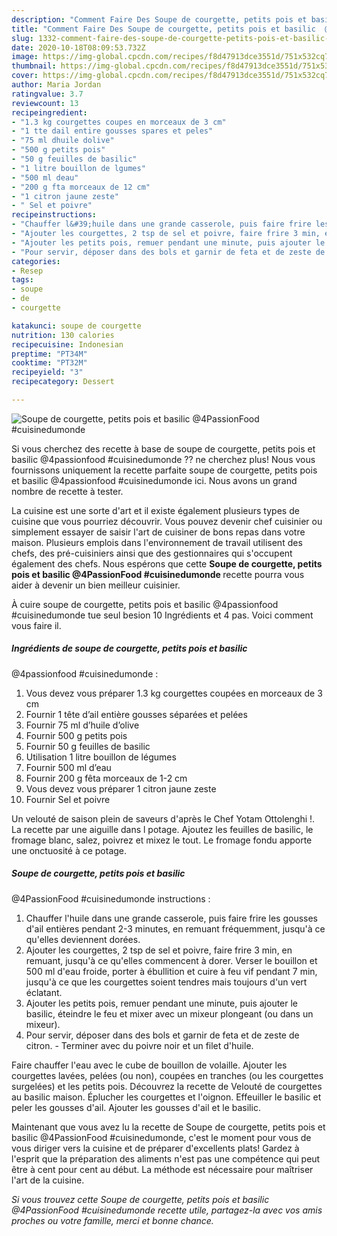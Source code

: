 ```yaml
---
description: "Comment Faire Des Soupe de courgette, petits pois et basilic  @4PassionFood #cuisinedumonde"
title: "Comment Faire Des Soupe de courgette, petits pois et basilic  @4PassionFood #cuisinedumonde"
slug: 1332-comment-faire-des-soupe-de-courgette-petits-pois-et-basilic-4passionfood-cuisinedumonde
date: 2020-10-18T08:09:53.732Z
image: https://img-global.cpcdn.com/recipes/f8d47913dce3551d/751x532cq70/soupe-de-courgette-petits-pois-et-basilic-4passionfood-cuisinedumonde-photo-principale-de-la-recette.jpg
thumbnail: https://img-global.cpcdn.com/recipes/f8d47913dce3551d/751x532cq70/soupe-de-courgette-petits-pois-et-basilic-4passionfood-cuisinedumonde-photo-principale-de-la-recette.jpg
cover: https://img-global.cpcdn.com/recipes/f8d47913dce3551d/751x532cq70/soupe-de-courgette-petits-pois-et-basilic-4passionfood-cuisinedumonde-photo-principale-de-la-recette.jpg
author: Maria Jordan
ratingvalue: 3.7
reviewcount: 13
recipeingredient:
- "1.3 kg courgettes coupes en morceaux de 3 cm"
- "1 tte dail entire gousses spares et peles"
- "75 ml dhuile dolive"
- "500 g petits pois"
- "50 g feuilles de basilic"
- "1 litre bouillon de lgumes"
- "500 ml deau"
- "200 g fta morceaux de 12 cm"
- "1 citron jaune zeste"
- " Sel et poivre"
recipeinstructions:
- "Chauffer l&#39;huile dans une grande casserole, puis faire frire les gousses d&#39;ail entières pendant 2-3 minutes, en remuant fréquemment, jusqu&#39;à ce qu&#39;elles deviennent dorées."
- "Ajouter les courgettes, 2 tsp de sel et poivre, faire frire 3 min, en remuant, jusqu&#39;à ce qu&#39;elles commencent à dorer. Verser le bouillon et 500 ml d&#39;eau froide, porter à ébullition et cuire à feu vif pendant 7 min, jusqu&#39;à ce que les courgettes soient tendres mais toujours d&#39;un vert éclatant."
- "Ajouter les petits pois, remuer pendant une minute, puis ajouter le basilic, éteindre le feu et mixer avec un mixeur plongeant (ou dans un mixeur)."
- "Pour servir, déposer dans des bols et garnir de feta et de zeste de citron.  Terminer avec du poivre noir et un filet d&#39;huile."
categories:
- Resep
tags:
- soupe
- de
- courgette

katakunci: soupe de courgette 
nutrition: 130 calories
recipecuisine: Indonesian
preptime: "PT34M"
cooktime: "PT32M"
recipeyield: "3"
recipecategory: Dessert

---
```



![Soupe de courgette, petits pois et basilic 
@4PassionFood #cuisinedumonde](https://img-global.cpcdn.com/recipes/f8d47913dce3551d/751x532cq70/soupe-de-courgette-petits-pois-et-basilic-4passionfood-cuisinedumonde-photo-principale-de-la-recette.jpg)

Si vous cherchez des recette à base de soupe de courgette, petits pois et basilic 
@4passionfood #cuisinedumonde ?? ne cherchez plus! Nous vous fournissons uniquement la recette parfaite soupe de courgette, petits pois et basilic 
@4passionfood #cuisinedumonde ici. Nous avons un grand nombre de recette à tester.

La cuisine est une sorte d'art et il existe également plusieurs types de cuisine que vous pourriez découvrir. Vous pouvez devenir chef cuisinier ou simplement essayer de saisir l'art de cuisiner de bons repas dans votre maison. Plusieurs emplois dans l'environnement de travail utilisent des chefs, des pré-cuisiniers ainsi que des gestionnaires qui s'occupent également des chefs. Nous espérons que cette <strong> Soupe de courgette, petits pois et basilic 
@4PassionFood #cuisinedumonde </strong> recette pourra vous aider à devenir un bien meilleur cuisinier.

<!--inarticleads1-->

À cuire soupe de courgette, petits pois et basilic 
@4passionfood #cuisinedumonde tue seul besion 10 Ingrédients et 4 pas. Voici comment vous faire il.

##### Ingrédients de soupe de courgette, petits pois et basilic 
@4passionfood #cuisinedumonde :

1. Vous devez vous préparer 1.3 kg courgettes coupées en morceaux de 3 cm
1. Fournir 1 tête d’ail entière gousses séparées et pelées
1. Fournir 75 ml d’huile d’olive
1. Fournir 500 g petits pois
1. Fournir 50 g feuilles de basilic
1. Utilisation 1 litre bouillon de légumes
1. Fournir 500 ml d’eau
1. Fournir 200 g fêta morceaux de 1-2 cm
1. Vous devez vous préparer 1 citron jaune zeste
1. Fournir  Sel et poivre


Un velouté de saison plein de saveurs d&#39;après le Chef Yotam Ottolenghi !. La recette par une aiguille dans l potage. Ajoutez les feuilles de basilic, le fromage blanc, salez, poivrez et mixez le tout. Le fromage fondu apporte une onctuosité à ce potage. 

<!--inarticleads2-->

##### Soupe de courgette, petits pois et basilic 
@4PassionFood #cuisinedumonde instructions :

1. Chauffer l&#39;huile dans une grande casserole, puis faire frire les gousses d&#39;ail entières pendant 2-3 minutes, en remuant fréquemment, jusqu&#39;à ce qu&#39;elles deviennent dorées.
1. Ajouter les courgettes, 2 tsp de sel et poivre, faire frire 3 min, en remuant, jusqu&#39;à ce qu&#39;elles commencent à dorer. Verser le bouillon et 500 ml d&#39;eau froide, porter à ébullition et cuire à feu vif pendant 7 min, jusqu&#39;à ce que les courgettes soient tendres mais toujours d&#39;un vert éclatant.
1. Ajouter les petits pois, remuer pendant une minute, puis ajouter le basilic, éteindre le feu et mixer avec un mixeur plongeant (ou dans un mixeur).
1. Pour servir, déposer dans des bols et garnir de feta et de zeste de citron.  - Terminer avec du poivre noir et un filet d&#39;huile.


Faire chauffer l&#39;eau avec le cube de bouillon de volaille. Ajouter les courgettes lavées, pelées (ou non), coupées en tranches (ou les courgettes surgelées) et les petits pois. Découvrez la recette de Velouté de courgettes au basilic maison. Éplucher les courgettes et l&#39;oignon. Effeuiller le basilic et peler les gousses d&#39;ail. Ajouter les gousses d&#39;ail et le basilic. 

<!--inarticleads1-->

<p>
Maintenant que vous avez lu la recette de Soupe de courgette, petits pois et basilic 
@4PassionFood #cuisinedumonde, c'est le moment pour vous de vous diriger vers la cuisine et de préparer d'excellents plats! Gardez à l'esprit que la préparation des aliments n'est pas une compétence qui peut être à cent pour cent au début. La méthode est nécessaire pour maîtriser l'art de la cuisine.
</p>

<p>
<i>Si vous trouvez cette Soupe de courgette, petits pois et basilic 
@4PassionFood #cuisinedumonde recette utile, partagez-la avec vos amis proches ou votre famille, merci et bonne chance.</i>
</p>

